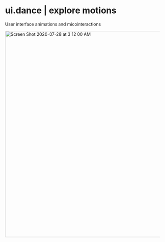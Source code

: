 # ui.dance | explore motions
User interface animations and micointeractions

<img width="672" alt="Screen Shot 2020-07-28 at 3 12 00 AM" src="https://user-images.githubusercontent.com/45495180/88668060-244bf280-d0b0-11ea-860d-b41aff6763c8.png">
